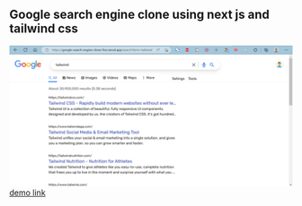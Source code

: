 ## Google search engine clone using next js and tailwind css
![banner](https://github.com/pavanKumarKR2000/google-search-engine-clone/blob/main/google-search-engine-clone.png?raw=true)
[demo link](https://google-search-engine-clone-five.vercel.app/)
